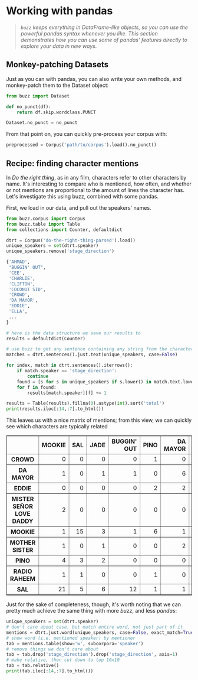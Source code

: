 # Working with pandas

> *`buzz` keeps everything in DataFrame-like objects, so you can use the powerful pandas syntax whenever you like. This section demonstrates how you can use some of pandas' features directly to explore your data in new ways.* 


## Monkey-patching Datasets

Just as you can with pandas, you can also write your own methods, and monkey-patch them to the Dataset object:

```python
from buzz import Dataset

def no_punct(df):
    return df.skip.wordclass.PUNCT

Dataset.no_punct = no_punct
```

From that point on, you can quickly pre-process your corpus with:

```python
preprocessed = Corpus('path/to/corpus').load().no_punct()
```

## Recipe: finding character mentions

In *Do the right thing*, as in any film, characters refer to other characters by name. It's interesting to compare who is mentioned, how often, and whether or not mentions are proportional to the amount of lines the character has. Let's investigate this using buzz, combined with some pandas.

First, we load in our data, and pull out the speakers' names.

```python
from buzz.corpus import Corpus
from buzz.table import Table
from collections import Counter, defaultdict

dtrt = Corpus('do-the-right-thing-parsed').load()
unique_speakers = set(dtrt.speaker)
unique_speakers.remove('stage_direction')
```

```python
{'AHMAD',
 "BUGGIN' OUT",
 'CEE',
 'CHARLIE',
 'CLIFTON',
 'COCONUT SID',
 'CROWD',
 'DA MAYOR',
 'EDDIE',
 'ELLA',
 ...
}
```

```python
# here is the data structure we save our results to
results = defaultdict(Counter)

# use buzz to get any sentence containing any string from the character list
matches = dtrt.sentences().just.text(unique_speakers, case=False)

for index, match in dtrt.sentences().iterrows():
    if match.speaker == 'stage_direction':
        continue
    found = [s for s in unique_speakers if s.lower() in match.text.lower()]
    for f in found:
        results[match.speaker][f] += 1

results = Table(results).fillna(0).astype(int).sort('total')
print(results.iloc[:14,:7].to_html())
```

This leaves us with a nice matrix of mentions; from this view, we can quickly see which characters are typically related 
                                                                                                    
<table border="1" class="dataframe">
  <thead>
    <tr style="text-align: right;">
      <th style="text-align: right;"></th>
      <th style="text-align: right;">MOOKIE</th>
      <th style="text-align: right;">SAL</th>
      <th style="text-align: right;">JADE</th>
      <th style="text-align: right;">BUGGIN' OUT</th>
      <th style="text-align: right;">PINO</th>
      <th style="text-align: right;">DA MAYOR</th>
      <th>VITO</th>
    </tr>
  </thead>
  <tbody>
    <tr>
      <th>CROWD</th>
      <td style="text-align: right;">0</td>
      <td style="text-align: right;">0</td>
      <td style="text-align: right;">0</td>
      <td style="text-align: right;">0</td>
      <td style="text-align: right;">1</td>
      <td style="text-align: right;">0</td>
      <td style="text-align: right;">0</td>
    </tr>
    <tr>
      <th>DA MAYOR</th>
      <td style="text-align: right;">1</td>
      <td style="text-align: right;">0</td>
      <td style="text-align: right;">1</td>
      <td style="text-align: right;">1</td>
      <td style="text-align: right;">0</td>
      <td style="text-align: right;">6</td>
      <td style="text-align: right;">0</td>
    </tr>
    <tr>
      <th>EDDIE</th>
      <td style="text-align: right;">0</td>
      <td style="text-align: right;">0</td>
      <td style="text-align: right;">0</td>
      <td style="text-align: right;">0</td>
      <td style="text-align: right;">2</td>
      <td style="text-align: right;">2</td>
      <td style="text-align: right;">0</td>
    </tr>
    <tr>
      <th>MISTER SEÑOR LOVE DADDY</th>
      <td style="text-align: right;">2</td>
      <td style="text-align: right;">0</td>
      <td style="text-align: right;">0</td>
      <td style="text-align: right;">0</td>
      <td style="text-align: right;">0</td>
      <td style="text-align: right;">0</td>
      <td style="text-align: right;">1</td>
    </tr>
    <tr>
      <th>MOOKIE</th>
      <td style="text-align: right;">1</td>
      <td style="text-align: right;">15</td>
      <td style="text-align: right;">3</td>
      <td style="text-align: right;">1</td>
      <td style="text-align: right;">6</td>
      <td style="text-align: right;">1</td>
      <td style="text-align: right;">7</td>
    </tr>
    <tr>
      <th>MOTHER SISTER</th>
      <td style="text-align: right;">1</td>
      <td style="text-align: right;">0</td>
      <td style="text-align: right;">1</td>
      <td style="text-align: right;">0</td>
      <td style="text-align: right;">0</td>
      <td style="text-align: right;">2</td>
      <td style="text-align: right;">0</td>
    </tr>
    <tr>
      <th>PINO</th>
      <td style="text-align: right;">4</td>
      <td style="text-align: right;">3</td>
      <td style="text-align: right;">2</td>
      <td style="text-align: right;">0</td>
      <td style="text-align: right;">0</td>
      <td style="text-align: right;">0</td>
      <td style="text-align: right;">3</td>
    </tr>
    <tr>
      <th>RADIO RAHEEM</th>
      <td style="text-align: right;">1</td>
      <td style="text-align: right;">1</td>
      <td style="text-align: right;">0</td>
      <td style="text-align: right;">0</td>
      <td style="text-align: right;">1</td>
      <td style="text-align: right;">0</td>
      <td style="text-align: right;">0</td>
    </tr>
    <tr>
      <th>SAL</th>
      <td style="text-align: right;">21</td>
      <td style="text-align: right;">5</td>
      <td style="text-align: right;">6</td>
      <td style="text-align: right;">12</td>
      <td style="text-align: right;">1</td>
      <td style="text-align: right;">1</td>
      <td style="text-align: right;">0</td>
    </tr>
  </tbody>
</table>

Just for the sake of completeness, though, it's worth noting that we can pretty much achieve the same thing with more *buzz*, and less *pandas*:

```python
unique_speakers = set(dtrt.speaker)
# don't care about case, but match entire word, not just part of it
mentions = dtrt.just.word(unique_speakers, case=False, exact_match=True)
# show word (i.e. mentioned speaker) by mentioner
tab = mentions.table(show='w', subcorpora='speaker')
# remove things we don't care about
tab = tab.drop('stage_direction').drop('stage_direction', axis=1)
# make relative, then cut down to top 10x10
tab = tab.relative()
print(tab.iloc[:14,:7].to_html())
```
